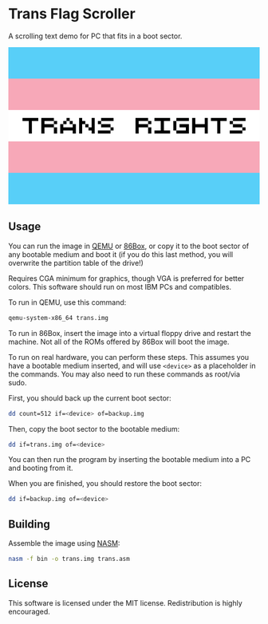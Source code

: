 # Trans Flag Scroller

A scrolling text demo for PC that fits in a boot sector.

![Screenshot of the scroller](https://raw.githubusercontent.com/spazzylemons/trans-flag-scroller/main/screenshot.png)

## Usage

You can run the image in [QEMU](https://www.qemu.org/) or
[86Box](https://86box.net/), or copy it to the boot sector of any bootable
medium and boot it (if you do this last method, you will overwrite the partition
table of the drive!)

Requires CGA minimum for graphics, though VGA is preferred for better colors.
This software should run on most IBM PCs and compatibles.

To run in QEMU, use this command:

```sh
qemu-system-x86_64 trans.img
```

To run in 86Box, insert the image into a virtual floppy drive and restart the
machine. Not all of the ROMs offered by 86Box will boot the image.

To run on real hardware, you can perform these steps. This assumes you have a
bootable medium inserted, and will use `<device>` as a placeholder in the
commands. You may also need to run these commands as root/via sudo.

First, you should back up the current boot sector:

```sh
dd count=512 if=<device> of=backup.img
```

Then, copy the boot sector to the bootable medium:

```sh
dd if=trans.img of=<device>
```

You can then run the program by inserting the bootable medium into a PC and
booting from it.

When you are finished, you should restore the boot sector:

```sh
dd if=backup.img of=<device>
```

## Building

Assemble the image using [NASM](https://nasm.us/):

```sh
nasm -f bin -o trans.img trans.asm
```

## License

This software is licensed under the MIT license. Redistribution is highly
encouraged.
